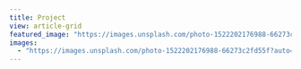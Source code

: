 ```yaml
---
title: Project
view: article-grid
featured_image: "https://images.unsplash.com/photo-1522202176988-66273c2fd55f?auto=format&fit=crop&w=1600&q=80"
images:
  - "https://images.unsplash.com/photo-1522202176988-66273c2fd55f?auto=format&fit=crop&w=1600&q=80"
---
```

